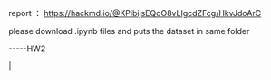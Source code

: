 report ： https://hackmd.io/@KPibijsEQoO8vLIgcdZFcg/HkvJdoArC

please download .ipynb files and puts the dataset in same folder

-----HW2

  |

